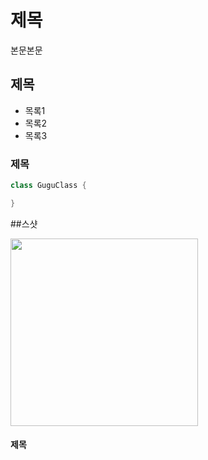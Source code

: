 # 제목
본문본문

## 제목

- 목록1
- 목록2
- 목록3

### 제목
``` java
class GuguClass {

}
```
##스샷

<img src = "https://github.com/user-attachments/assets/7cc03654-109f-44ce-a2b3-13c37ee0f75b" width = "300"/>

#### 제목
